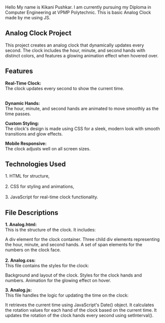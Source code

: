 Hello My name is Kikani Pushkar.
I am currently pursuing my Diploma in Computer Engineering at VPMP Polytechnic.
This is basic Analog Clock made by me using JS.

<h2>Analog Clock Project</h2>
This project creates an analog clock that dynamically updates every second. The clock includes the hour, minute, and second hands with distinct colors, and features a glowing animation effect when hovered over.

<h2>Features</h2>
<b>Real-Time Clock:</b> <br>
The clock updates every second to show the current time.<br></br>

<b>Dynamic Hands:</b> <br>
The hour, minute, and second hands are animated to move smoothly as the time passes.<br>

<b>Custom Styling:</b> <br>
The clock's design is made using CSS for a sleek, modern look with smooth transitions and glow effects.<br>

<b>Mobile Responsive:</b> <br>
The clock adjusts well on all screen sizes. <br>

<h2>Technologies Used </h2>
1. HTML for structure, <br> <br>
2. CSS for styling and animations, <br> <br>
3. JavaScript for real-time clock functionality. <br>

<h2>File Descriptions </h2>
<b>1. Analog.html:</b> <br>
This is the structure of the clock. It includes:

A div element for the clock container.
Three child div elements representing the hour, minute, and second hands.
A set of span elements for the numbers on the clock face.<br><br>
<b>2. Analog.css: </b><br>
This file contains the styles for the clock:

Background and layout of the clock.
Styles for the clock hands and numbers.
Animation for the glowing effect on hover. <br>

<b>3. Analog.js: </b> <br>
This file handles the logic for updating the time on the clock:

It retrieves the current time using JavaScript's Date() object.
It calculates the rotation values for each hand of the clock based on the current time.
It updates the rotation of the clock hands every second using setInterval().
